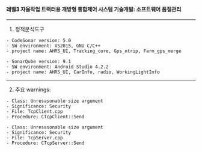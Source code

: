 #### 레벨3 자율작업 트랙터용 개방형 통합제어 시스템 기술개발: 소프트웨어 품질관리
***
1. 정적분석도구 
```
- CodeSonar version: 5.0
- SW environment: VS2015, GNU C/C++
- project name: AHRS_UI, Tracking_core, Gps_ntrip, Farm_gps_merge
```

```
- SonarQube version: 9.1
- SW environment: Android Studio 4.2.2
- project name: AHRS_UI, CarInfo, radio, WorkingLightInfo
```
***
2. 주요 warnings:
```
- Class: Unresasonable size argument 
- Significance: Security
- File: TcpClient.cpp
- Procedure: CTcpClient::Send
```
```
- Class: Unresasonable size argument 
- Significance: Security
- File: TcpServer.cpp
- Procedure: CTcpServer::Send
```

